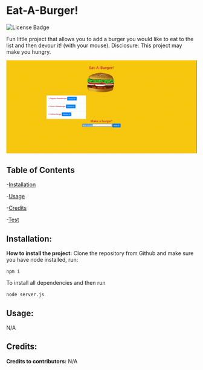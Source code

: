 
# Eat-A-Burger!
![License Badge](https://img.shields.io/github/license/JRivera-31/eat-a-burger?color=g&style=plastic")

Fun little project that allows you to add a burger you would like to eat to the list and then devour it! (with your mouse). Disclosure: This project may make you hungry.

![](./images/Eat-A-Burger.gif)

## Table of Contents
-[Installation](#installation)

-[Usage](#usage)

-[Credits](#credits)

-[Test](#test)

## Installation:

**How to install the project:** Clone the repository from Github and make sure you have node installed, run:

```
npm i
```

To install all dependencies and then run

```
node server.js
```

## Usage:

N/A

## Credits:

**Credits to contributors:** N/A

